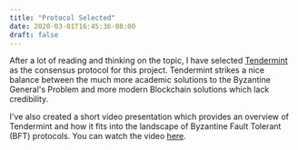 ```yaml
---
title: "Protocol Selected"
date: 2020-03-01T16:45:36-08:00
draft: false
---
```


After a lot of reading and thinking on the topic, I have selected [Tendermint](https://docs.tendermint.com/master/introduction/what-is-tendermint.html) as the consensus protocol for this project. Tendermint strikes a nice balance between the much more academic solutions to the Byzantine General's Problem and more modern Blockchain solutions which lack credibility.

I've also created a short video presentation which provides an overview of Tendermint and how it fits into the landscape of Byzantine Fault Tolerant (BFT) protocols. You can watch the video [here](https://vimeo.com/394829930).